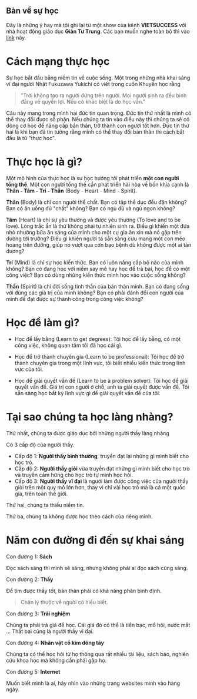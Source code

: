 ## Bàn về sự học

Đây là những ý hay mà tôi ghi lại từ một show của kênh **VIETSUCCESS** với nhà hoạt động giáo dục **Giản Tư Trung**. Các bạn muốn nghe toàn bộ thì vào [link](https://www.youtube.com/watch?v=bQTmY1fFqWg) này.

# Cách mạng thực học

Sự học bắt đầu bằng niềm tin về cuộc sống. Một trong những nhà khai sáng vĩ đại người Nhật Fukuzawa Yukichi có viết trong cuốn Khuyến học rằng 

> "Trời không tạo ra người đứng trên người. Mọi người sinh ra đều bình đẳng về quyền lợi. Nếu có khác biệt là do học vấn." 

Câu này mang trong mình hai đức tin quan trọng. Đức tin thứ nhất là mình có thể thay đổi được số phận. Nếu chúng ta tin vào điều này thì chúng ta sẽ có động cơ học để nâng cấp bản thân, trở thành con người tốt hơn. Đức tin thứ hai là khi bạn đã tin tưởng rằng mình có thể thay đổi bản thân thì cách bắt đầu là từ "thực học".

# Thực học là gì?

Một mô hình của thực học là sự học hướng tới phát triển **một con người tổng thể**. Một con người tổng thế cần phát triển hài hòa về bốn khía cạnh là **Thân - Tâm - Trí - Thần** (Body - Heart - Mind - Spirit).

**Thân** (Body) là chỉ con người thể chất. Bạn có tập thể dục đều đặn không? Bạn có ăn uống đủ "chất" không? Bạn có ngủ đủ và ngủ ngon không?

**Tâm** (Heart) là chỉ sự yêu thương và được yêu thương (To love and to be love). Lòng trắc ẩn là thứ không phải tự nhiên sinh ra. Điều gì khiến một đứa nhỏ nhường bữa ăn sáng của mình cho một cụ gìa ăn xin mà nó gặp trên đường tới trường? Điều gì khiến người ta sẵn sàng cưu mang một con mèo hoang trên đường, giúp nó vượt qua cơn bạo bệnh dù không được một ai tán dương?

**Trí** (Mind) là chỉ sự học kiến thức. Bạn có luôn nâng cấp bộ não của mình không? Bạn có đang học với niềm say mê hay học để trả bài, học để có một công việc? Bạn có dùng những kiến thức mình học vào cuộc sống không?

**Thần** (Spirit) là chỉ đời sống tinh thần của bản thân mình. Bạn có đang sống với đúng các giá trị của mình không? Bạn có phải đánh đổi con người của mình để đạt được sự thành công trong công việc không?

# Học để làm gì?

- Học để lấy bằng (Learn to get degrees): Tôi học để lấy bằng, có một công việc, không quan tâm tôi đã học cái gì.

- Học để trở thành chuyên gia (Learn to be professional): Tôi học để trở thành chuyên gia trong một lĩnh vực, tôi biết nhiều kiến thức trong lĩnh vực của tôi.

- Học để giải quyết vấn đề (Learn to be a problem solver): Tôi học để giải quyết vấn đề. Giá trị con người ở chỗ, anh ta giải quyết được vấn đề. Tôi sẵn sàng học bất kỳ lĩnh vực gì để giải quyết vấn đề của tôi.

# Tại sao chúng ta học làng nhàng?

Thứ nhất, chúng ta được giáo dục bởi những người thầy làng nhàng

Có 3 cấp độ của người thầy.

- Cấp độ 1: **Người thầy bình thường**, truyền đạt lại những gì mình biết cho học trò.
- Cấp độ 2: **Người thầy giỏi** vừa truyền đạt những gì mình biết cho học trò và truyền cảm hứng cho học trò tự mình học hỏi.
- Cấp độ 3: **Người thầy vĩ đại** là người làm được công việc của người thầy giỏi trên một quy mô lớn hơn, thay vì chỉ vài học trò mà là cả một quốc gia, trên toàn thế giới.

Thứ hai, chúng ta thiếu niềm tin.

Thứ ba, chúng ta không được học theo cách của riêng mình.

# Năm con đường đi đến sự khai sáng

Con đường 1: **Sách**

Đọc sách sáng thì mình sẽ sáng, nhưng không phải ai đọc sách cũng sáng.

Con đường 2: **Thầy**

Để tìm được thầy tốt, bản thân phải có khả năng phân bình định.

> Chân lý thuộc về người có hiểu biết.

Con đường 3: **Trải nghiệm**

Chúng ta phải trả giá để học. Cái giá đó có thể là tiền bạc, mồ hôi, nước mắt ... Thất bại cũng là người thầy vĩ đại.

Con đường 4: **Nhân vật cổ kim đông tây**

Chúng ta có thể học hỏi từ họ thông qua rất nhiều tài liệu, sách báo, nghiên cứu khoa học mà không cần phải gặp họ.

Con đường 5: **Internet**

Muốn biết mình là ai, hãy nhìn vào những trang websites mình vào hàng ngày.


